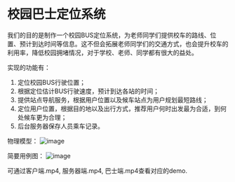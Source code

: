 # 校园巴士定位系统
我们的目的是制作一个校园BUS定位系统，为老师同学们提供校车的路线、位置、预计到达时间等信息。这不但会拓展老师同学们的交通方式，也会提升校车的利用率，降低校园拥堵情况，对于学校、老师、同学都有很大的益处。

实现的功能有：
1. 定位校园BUS行驶位置；
2. 根据定位估计BUS行驶速度，预计到达各站的时间；
3. 提供站点导航服务，根据用户位置以及候车站点为用户规划最短路线；
4. 定位用户位置，根据目的地以及出行方式，推荐用户何时出发最为合适，到何处候车更为合理；
5. 后台服务器保存人员乘车记录。

物理模型：
![image](https://user-images.githubusercontent.com/49344843/122563227-8883f600-d076-11eb-91c1-84a1224c7ed2.png)

简要用例图：
![image](https://user-images.githubusercontent.com/49344843/122563315-a18ca700-d076-11eb-8965-770572e97366.png)

可通过客户端.mp4, 服务器端.mp4, 巴士端.mp4查看对应的demo. 
